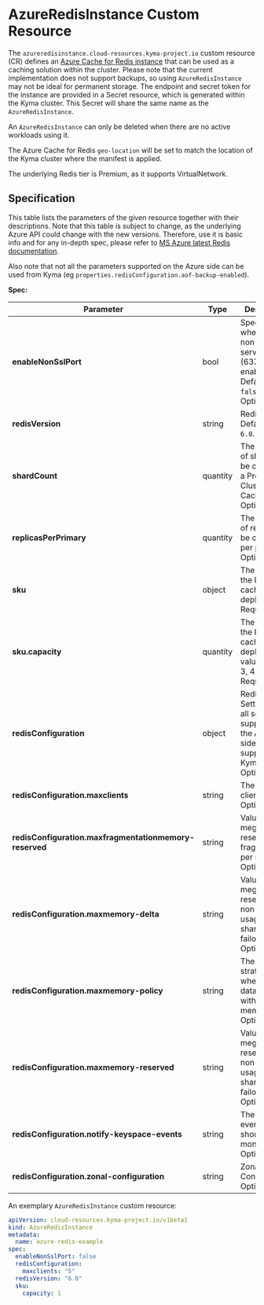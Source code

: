 # AzureRedisInstance Custom Resource

The `azureredisinstance.cloud-resources.kyma-project.io` custom resource (CR) defines an
[Azure Cache for Redis instance](https://azure.microsoft.com/en-us/products/cache) that can be used as a caching solution within the cluster. 
Please note that the current implementation does not support backups, so using `AzureRedisInstance` may not be ideal 
for permanent storage. The endpoint and secret token for the instance are provided
in a Secret resource, which is generated within the Kyma cluster. This Secret will share the same name as the `AzureRedisInstance`.

An `AzureRedisInstance` can only be deleted when there are no active workloads using it.

The Azure Cache for Redis `geo-location` will be set to match the location of the Kyma cluster where the manifest is applied.

The underlying Redis tier is Premium, as it supports VirtualNetwork.

## Specification <!-- {docsify-ignore} -->
This table lists the parameters of the given resource together with their descriptions. Note that this table is subject
to change, as the underlying Azure API could change with the new versions. Therefore, use it is basic info and for any
in-depth spec, please refer to [MS Azure latest Redis documentation](https://learn.microsoft.com/en-us/rest/api/redis/redis/create). 

Also note that not all the parameters supported on the Azure side can be used from Kyma 
(eg `properties.redisConfiguration.aof-backup-enabled`).

**Spec:**

| Parameter                                              | Type     | Description                                                                                       |
|--------------------------------------------------------|----------|---------------------------------------------------------------------------------------------------|
| **enableNonSslPort**                                   | bool     | Specifies whether the non-ssl Redis server port (6379) is enabled. Defaults to `false`. Optional. |
| **redisVersion**                                       | string   | Redis version. Defaults to `6.0`. Optional.                                                       |
| **shardCount**                                         | quantity | The number of shards to be created on a Premium Cluster Cache. Optional.                          |
| **replicasPerPrimary**                                 | quantity | The number of replicas to be created per primary. Optional.                                       |                              
| **sku**                                                | object   | The SKU of the Redis cache to deploy. Required.                                                   |
| **sku.capacity**                                       | quantity | The size of the Redis cache to deploy. Valid values: 1, 2, 3, 4. Required.                        |
| **redisConfiguration**                                 | object   | Redis Settings. Not all settings supported on the Azure side are supported in Kyma. Optional.     |
| **redisConfiguration.maxclients**                      | string   | The max clients config. Optional.                                                                 |
| **redisConfiguration.maxfragmentationmemory-reserved** | string   | Value in megabytes reserved for fragmentation per shard. Optional.                                |
| **redisConfiguration.maxmemory-delta**                 | string   | Value in megabytes reserved for non-cache usage per shard e.g. failover. Optional.                |
| **redisConfiguration.maxmemory-policy**                | string   | The eviction strategy used when your data won't fit within its memory limit. Optional.            |
| **redisConfiguration.maxmemory-reserved**              | string   | Value in megabytes reserved for non-cache usage per shard e.g. failover. Optional.                |
| **redisConfiguration.notify-keyspace-events**          | string   | The keyspace events which should be monitored. Optional.                                          |
| **redisConfiguration.zonal-configuration**             | string   | Zonal Configuration. Optional.                                                                    |

An exemplary `AzureRedisInstance` custom resource:

```yaml
apiVersion: cloud-resources.kyma-project.io/v1beta1
kind: AzureRedisInstance
metadata:
  name: azure-redis-example
spec:
  enableNonSslPort: false
  redisConfiguration:
    maxclients: "5"
  redisVersion: "6.0"
  sku:
    capacity: 1
```



